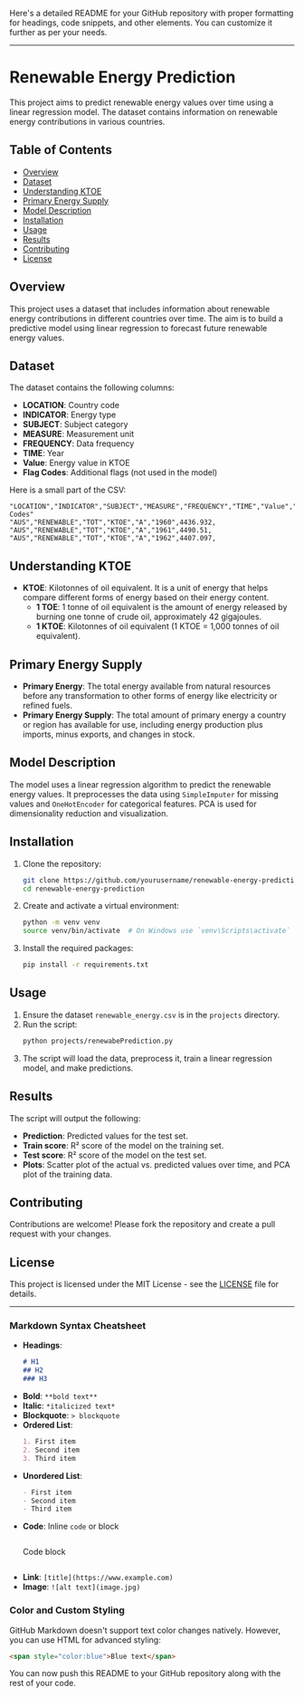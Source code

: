 Here's a detailed README for your GitHub repository with proper formatting for headings, code snippets, and other elements. You can customize it further as per your needs.

---

# Renewable Energy Prediction

This project aims to predict renewable energy values over time using a linear regression model. The dataset contains information on renewable energy contributions in various countries.

## Table of Contents
- [Overview](#overview)
- [Dataset](#dataset)
- [Understanding KTOE](#understanding-ktoe)
- [Primary Energy Supply](#primary-energy-supply)
- [Model Description](#model-description)
- [Installation](#installation)
- [Usage](#usage)
- [Results](#results)
- [Contributing](#contributing)
- [License](#license)

## Overview
This project uses a dataset that includes information about renewable energy contributions in different countries over time. The aim is to build a predictive model using linear regression to forecast future renewable energy values.

## Dataset
The dataset contains the following columns:
- **LOCATION**: Country code
- **INDICATOR**: Energy type
- **SUBJECT**: Subject category
- **MEASURE**: Measurement unit
- **FREQUENCY**: Data frequency
- **TIME**: Year
- **Value**: Energy value in KTOE
- **Flag Codes**: Additional flags (not used in the model)

Here is a small part of the CSV:
```plaintext
"LOCATION","INDICATOR","SUBJECT","MEASURE","FREQUENCY","TIME","Value","Flag Codes"
"AUS","RENEWABLE","TOT","KTOE","A","1960",4436.932,
"AUS","RENEWABLE","TOT","KTOE","A","1961",4490.51,
"AUS","RENEWABLE","TOT","KTOE","A","1962",4407.097,
```

## Understanding KTOE
- **KTOE**: Kilotonnes of oil equivalent. It is a unit of energy that helps compare different forms of energy based on their energy content.
  - **1 TOE**: 1 tonne of oil equivalent is the amount of energy released by burning one tonne of crude oil, approximately 42 gigajoules.
  - **1 KTOE**: Kilotonnes of oil equivalent (1 KTOE = 1,000 tonnes of oil equivalent).

## Primary Energy Supply
- **Primary Energy**: The total energy available from natural resources before any transformation to other forms of energy like electricity or refined fuels.
- **Primary Energy Supply**: The total amount of primary energy a country or region has available for use, including energy production plus imports, minus exports, and changes in stock.

## Model Description
The model uses a linear regression algorithm to predict the renewable energy values. It preprocesses the data using `SimpleImputer` for missing values and `OneHotEncoder` for categorical features. PCA is used for dimensionality reduction and visualization.

## Installation
1. Clone the repository:
   ```sh
   git clone https://github.com/yourusername/renewable-energy-prediction.git
   cd renewable-energy-prediction
   ```
2. Create and activate a virtual environment:
   ```sh
   python -m venv venv
   source venv/bin/activate  # On Windows use `venv\Scripts\activate`
   ```
3. Install the required packages:
   ```sh
   pip install -r requirements.txt
   ```

## Usage
1. Ensure the dataset `renewable_energy.csv` is in the `projects` directory.
2. Run the script:
   ```sh
   python projects/renewabePrediction.py
   ```
3. The script will load the data, preprocess it, train a linear regression model, and make predictions.

## Results
The script will output the following:
- **Prediction**: Predicted values for the test set.
- **Train score**: R² score of the model on the training set.
- **Test score**: R² score of the model on the test set.
- **Plots**: Scatter plot of the actual vs. predicted values over time, and PCA plot of the training data.

## Contributing
Contributions are welcome! Please fork the repository and create a pull request with your changes.

## License
This project is licensed under the MIT License - see the [LICENSE](LICENSE) file for details.

---

### Markdown Syntax Cheatsheet
- **Headings**:
  ```markdown
  # H1
  ## H2
  ### H3
  ```
- **Bold**: `**bold text**`
- **Italic**: `*italicized text*`
- **Blockquote**: `> blockquote`
- **Ordered List**:
  ```markdown
  1. First item
  2. Second item
  3. Third item
  ```
- **Unordered List**:
  ```markdown
  - First item
  - Second item
  - Third item
  ```
- **Code**: Inline `code` or block
  ```markdown
  ```
  Code block
  ```
  ```
- **Link**: `[title](https://www.example.com)`
- **Image**: `![alt text](image.jpg)`

### Color and Custom Styling
GitHub Markdown doesn't support text color changes natively. However, you can use HTML for advanced styling:
```html
<span style="color:blue">Blue text</span>
```

You can now push this README to your GitHub repository along with the rest of your code.
